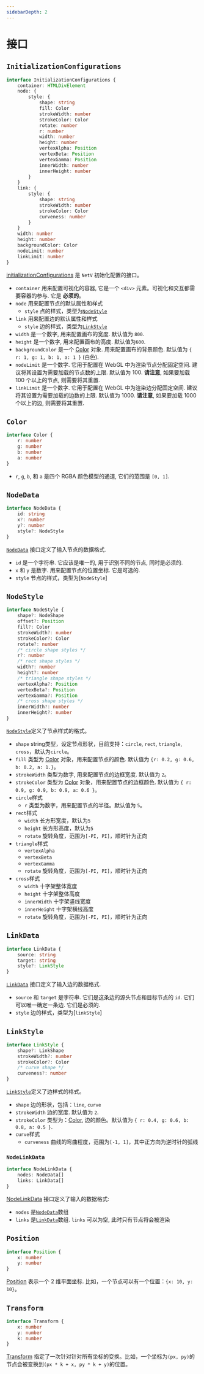 ```yaml
---
sidebarDepth: 2
---
```


# 接口

## `InitializationConfigurations`

```typescript
interface InitializationConfigurations {
    container: HTMLDivElement
    node: {
        style: {
            shape: string
            fill: Color
            strokeWidth: number
            strokeColor: Color
            rotate: number
            r: number
            width: number
            height: number
            vertexAlpha: Position
            vertexBeta: Position
            vertexGamma: Position
            innerWidth: number
            innerHeight: number
        }
    }
    link: {
        style: {
            shape: string
            strokeWidth: number
            strokeColor: Color
            curveness: number
        }
    }
    width: number
    height: number
    backgroundColor: Color
    nodeLimit: number
    linkLimit: number
}
```

[initializationConfigurations](interfaces.html#initializationconfigurations) 是 `NetV` 初始化配置的接口。

-   `container` 用来配置可视化的容器, 它是一个 `<div>` 元素。可视化和交互都需要容器的参与. 它是 **必须的**。
-   `node` 用来配置节点的默认属性和样式
    -   `style` 点的样式，类型为[`NodeStyle`](interfaces.html#nodestyle) 
-   `link` 用来配置边的默认属性和样式
    -   `style` 边的样式，类型为[`LinkStyle`](interfaces.html#linkstyle) 
-   `width` 是一个数字, 用来配置画布的宽度. 默认值为 `800`.
-   `height` 是一个数字, 用来配置画布的高度. 默认值为`600`.
-   `backgroundColor` 是一个 [Color](interfaces.html#color) 对象. 用来配置画布的背景颜色. 默认值为 `{ r: 1, g: 1, b: 1, a: 1 }` (白色).
-   `nodeLimit` 是一个数字. 它用于配置在 WebGL 中为渲染节点分配固定空间. 建议将其设置为需要加载的节点数的上限. 默认值为 100. **请注意**, 如果要加载 100 个以上的节点, 则需要将其重置.
-   `linkLimit` 是一个数字. 它用于配置在 WebGL 中为渲染边分配固定空间. 建议将其设置为需要加载的边数的上限. 默认值为 1000. **请注意**, 如果要加载 1000 个以上的边, 则需要将其重置.

## `Color`

```typescript
interface Color {
    r: number
    g: number
    b: number
    a: number
}
```

-   `r`, `g`, `b`, 和 `a` 是四个 RGBA 颜色模型的通道, 它们的范围是 `[0, 1]`.

## `NodeData`

```typescript
interface NodeData {
    id: string
    x?: number
    y?: number
    style?: NodeStyle
}
```

[`NodeData`](interfaces.html#nodedata) 接口定义了输入节点的数据格式.

-   `id` 是一个字符串. 它应该是唯一的, 用于识别不同的节点, 同时是必须的.
-   `x` 和 `y` 是数字. 用来配置节点的位置坐标. 它是可选的.
-   `style` 节点的样式，类型为[`NodeStyle`]

## `NodeStyle`

```typescript
interface NodeStyle {
    shape?: NodeShape
    offset?: Position
    fill?: Color
    strokeWidth?: number
    strokeColor?: Color
    rotate?: number
    /* circle shape styles */
    r?: number
    /* rect shape styles */
    width?: number
    height?: number
    /* triangle shape styles */
    vertexAlpha?: Position
    vertexBeta?: Position
    vertexGamma?: Position
    /* cross shape styles */
    innerWidth?: number
    innerHeight?: number
}
```

[`NodeStyle`](interfaces.html#nodestyle)定义了节点样式的格式。

-   `shape` string类型，设定节点形状，目前支持：`circle`, `rect`, `triangle`, `cross`，默认为`circle`。
-   `fill` 类型为 [Color](interfaces.html#color) 对象，用来配置节点的颜色. 默认值为 `{r: 0.2, g: 0.6, b: 0.2, a: 1.}`。
-   `strokeWidth` 类型为数字, 用来配置节点的边框宽度. 默认值为 `2`。
-   `strokeColor` 类型为 [Color](interfaces.html#color) 对象，用来配置节点的边框颜色. 默认值为 `{ r: 0.9, g: 0.9, b: 0.9, a: 0.6 }`。
-   `circle`样式
    -   `r` 类型为数字，用来配置节点的半径。默认值为 `5`。
-   `rect`样式
    -   `width` 长方形宽度，默认为`5`
    -   `height` 长方形高度，默认为`5`
    -   `rotate` 旋转角度，范围为`[-PI, PI]`，顺时针为正向
-   `triangle`样式
    -   `vertexAlpha`
    -   `vertexBeta`
    -   `vertexGamma`
    -   `rotate` 旋转角度，范围为`[-PI, PI]`，顺时针为正向
-   `cross`样式
    -   `width` 十字架整体宽度
    -   `height` 十字架整体高度
    -   `innerWidth` 十字架竖线宽度
    -   `innerHeight` 十字架横线高度 
    -   `rotate` 旋转角度，范围为`[-PI, PI]`，顺时针为正向


## `LinkData`

```typescript
interface LinkData {
    source: string
    target: string
    style?: LinkStyle
}
```

[`LinkData`](interfaces.html#linkdata) 接口定义了输入边的数据格式.

-   `source` 和 `target` 是字符串. 它们是这条边的源头节点和目标节点的 `id`. 它们可以唯一确定一条边. 它们是必须的.
-   `style` 边的样式，类型为[`linkStyle`]

## `LinkStyle`

```typescript
interface LinkStyle {
    shape?: LinkShape
    strokeWidth?: number
    strokeColor?: Color
    /* curve shape */
    curveness?: number
}
```

[`LinkStyle`](interfaces.html#linkstyle)定义了边样式的格式。

-   `shape` 边的形状，包括：`line`, `curve`
-   `strokeWidth` 边的宽度. 默认值为 `2`.
-   `strokeColor` 类型为：[Color](interfaces.html#color), 边的颜色。默认值为 `{ r: 0.4, g: 0.6, b: 0.8, a: 0.5 }`.
-   `curve`样式
    -   `curveness` 曲线的弯曲程度，范围为`[-1, 1]`，其中正方向为逆时针的弧线

### `NodeLinkData`

```typescript
interface NodeLinkData {
    nodes: NodeData[]
    links: LinkData[]
}
```

[NodeLinkData](interfaces.html#nodelinkdata) 接口定义了输入的数据格式:

-   `nodes` 是[`NodeData`](interfaces.html#nodedata)数组
-   `links` 是[`LinkData`](interfaces.html#linkdata)数组. `links` 可以为空, 此时只有节点将会被渲染

## `Position`

```typescript
interface Position {
    x: number
    y: number
}
```

[Position](interfaces.html#position) 表示一个 2 维平面坐标. 比如，一个节点可以有一个位置：`{x: 10, y: 10}`。

## `Transform`

```typescript
interface Transform {
    x: number
    y: number
    k: number
}
```

[Transform](interfaces.html#transform) 指定了一次针对针对所有坐标的变换。比如，一个坐标为`(px, py)`的节点会被变换到`(px * k + x, py * k + y)`的位置。

